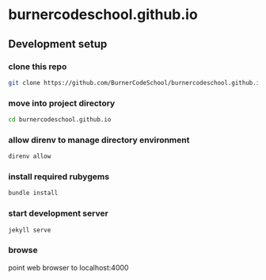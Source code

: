 # burnercodeschool.github.io

## Development setup

### clone this repo

```bash
git clone https://github.com/BurnerCodeSchool/burnercodeschool.github.io
```

### move into project directory

```bash
cd burnercodeschool.github.io
```

### allow direnv to manage directory environment

```bash
direnv allow
```

### install required rubygems

```bash
bundle install
```

### start development server

```bash
jekyll serve
```
### browse

point web browser to localhost:4000
